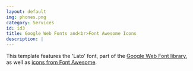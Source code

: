 ```yaml
---
layout: default
img: phones.png
category: Services
id: id3
title: Google Web Fonts and<br>Font Awesome Icons
description: |
---
```

This template features the 'Lato' font, part of the [Google Web Font library](http://www.google.com/fonts), as well as [icons from Font Awesome](http://fontawesome.io).
